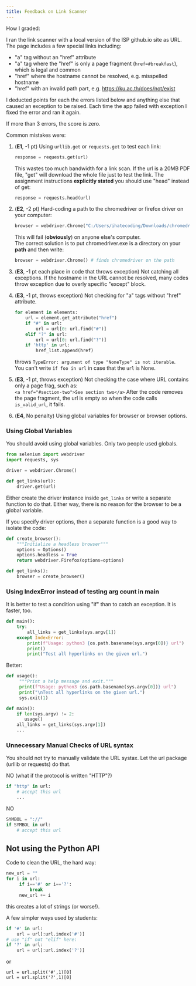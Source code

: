 ```yaml
---
title: Feedback on Link Scanner
---
```


How I graded:

I ran the link scanner with a local version of the ISP github.io site as URL.
The page includes a few special links including:
* "a" tag without an "href" attribute
* "a" tag where the "href" is only a page fragment (`href=#breakfast`), which is legal and common
* "href" where the hostname cannot be resolved, e.g. misspelled hostname
* "href" with an invalid path part, e.g. https://ku.ac.th/does/not/exist

I deducted points for each the errors listed below and anything else that
caused an exception to be raised. 
Each time the app failed with exception I fixed the error and ran it again.

If more than 3 errors, the score is zero.

Common mistakes were:

1. (**E1**, -1 pt) Using `urllib.get` or `requests.get` to test each link:
   ```python
   response = requests.get(url)
   ``` 
   This wastes too much bandwidth for a link scan.
   If the url is a 20MB PDF file, "get" will download the whole file just to test the link.  The assignment instructions **explicitly stated** you should use "head" instead of get:
   ```python
   response = requests.head(url)
   ``` 

2. (**E2**, -2 pt) Hard-coding a path to the chromedriver or firefox driver on your computer:
   ```python
   browser = webdriver.Chrome("C:/Users/ihatecoding/Downloads/chromedriver.exe")
   ```
   This will fail (**obviously**) on anyone else's computer.    
   The correct solution is to put chromedriver.exe is a directory on your **path** and then write:
   ```python
   browser = webdriver.Chrome() # finds chromedriver on the path
   ```
3. (**E3**, -1 pt each place in code that throws exception) Not catching all exceptions.  If the hostname in the URL cannot be resolved, many codes throw exception due to overly specific "except" block.

4. (**E3**, -1 pt, throws exception) Not checking for "a" tags without "href" attribute.
   ```python
   for element in elements:
       url = element.get_attribute("href")
       if "#" in url:
           url = url[0: url.find("#")]
       elif "?" in url:
           url = url[0: url.find("?")]
       if 'http' in url:
           href_list.append(href)
   ```
   throws `TypeError: argument of type "NoneType" is not iterable`.     
   You can't write `if foo in url` in case that the `url` is None.

5. (**E3**, -1 pt, throws exception) Not checking the case where URL contains only a page frag, such as:    
   ``<a href="#section-two">See section two</a>``
   After the code removes the page fragment, the url is empty so when the code calls `is_valid_url`, it fails.

6. (**E4**, No penalty) Using global variables for browser or browser options.

### Using Global Variables

You should avoid using global variables. Only two people used globals.

```python
from selenium import webdriver
import requests, sys

driver = webdriver.Chrome()

def get_links(url):
    driver.get(url)
```

Either create the driver instance inside `get_links` or write
a separate function to do that.  Either way, there is no reason
for the browser to be a global variable.

If you specify driver options, 
then a separate function is a good way to isolate the code:

```python
def create_browser():
    """Initialize a headless browser"""
    options = Options()
    options.headless = True
    return webdriver.Firefox(options=options)

def get_links():
    browser = create_browser()
```

### Using IndexError instead of testing arg count in main

It is better to test a condition using "if" than
to catch an exception.  It is faster, too.

```python
def main():
    try:
        all_links = get_links(sys.argv[1])
    except IndexError:
        print(f"Usage: python3 {os.path.basename(sys.argv[0])} url")
        print()
        print("Test all hyperlinks on the given url.")
```

Better:

```python
def usage():
     """Print a help message and exit."""
     print(f"Usage: python3 {os.path.basename(sys.argv[0])} url")
     print("\nTest all hyperlinks on the given url.")
     sys.exit(1)

def main():
    if len(sys.argv) != 2:
       usage()
    all_links = get_links(sys.argv[1])
    ...
```

### Unnecessary Manual Checks of URL syntax

You should not try to manually validate the URL systax.
Let the url package (urllib or requests) do that.

NO (what if the protocol is written "HTTP"?)
```python
if "http" in url:
    # accept this url
    ...
```

NO 
```python
SYMBOL = "://"
if SYMBOL in url:
    # accept this url
```
 

## Not using the Python API

Code to clean the URL, the hard way:

```python
new_url = ""
for i in url:
     if i=='#' or i=='?':
         break
     new_url += i
```

this creates a lot of strings (or worse!).

A few simpler ways used by students:

```python
if '#' in url:
    url = url[:url.index('#')]
# use "if" not "elif" here:
if '?' in url:
    url = url[:url.index('?')]
```

or
```python3
url = url.split('#',1)[0]
url = url.split('?',1)[0]
```
